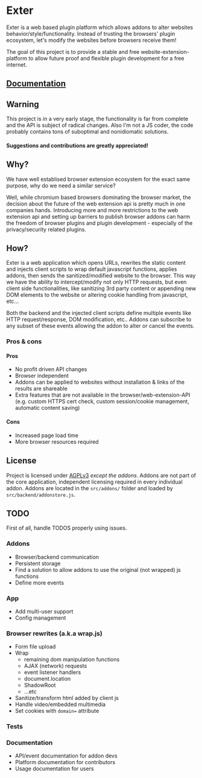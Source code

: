 # Exter

Exter is a web based plugin platform which allows addons to alter websites behavior/style/functionality.
Instead of trusting the browsers' plugin ecosystem, let's modify the websites before browsers receive them!

The goal of this project is to provide a stable and free website-extension-platform to allow future proof and flexible plugin development for a free internet.


## [Documentation](https://asciimoo.github.com/exter/)


## Warning

This project is in a very early stage, the functionality is far from complete and the API is subject of radical changes.
Also I'm not a JS coder, the code probably contains tons of suboptimal and nonidiomatic solutions.

#### Suggestions and contributions are greatly appreciated!


## Why?

We have well establised browser extension ecosystem for the exact same purpose, why do we need a similar service?

Well, while chromium based browsers dominating the browser market, the decision about the future of the web extension api is pretty much in one companies hands.
Introducing more and more restrictions to the web extension api and setting up barriers to publish browser addons can harm the freedom of browser plugins and plugin development - especially of the privacy/security related plugins.


## How?

Exter is a web application which opens URLs, rewrites the static content and injects client scripts to wrap default javascript functions, applies addons, then sends the sanitized/modified website to the browser.
This way we have the ability to intercept/modify not only HTTP requests, but even client side functionalities, like sanitizing 3rd party content or appending new DOM elements to the website or altering cookie handling from javascript, etc...

Both the backend and the injected client scripts define multiple events like HTTP request/response, DOM modification, etc.. Addons can subscribe to any subset of these events allowing the addon to alter or cancel the events.

### Pros & cons

#### Pros
 - No profit driven API changes
 - Browser independent
 - Addons can be applied to websites without installation & links of the results are shareable
 - Extra features that are not available in the browser/web-extension-API (e.g. custom HTTPS cert check, custom session/cookie management, automatic content saving)

#### Cons
 - Increased page load time
 - More browser resources required


## License

Project is licensed under [AGPLv3](https://www.gnu.org/licenses/agpl-3.0.html) *except the addons*. Addons are not part of the core application, independent licensing required in every individual addon. Addons are located in the `src/addons/` folder and loaded by `src/backend/addonstore.js`.

## TODO

First of all, handle TODOS properly using issues.

### Addons
 - Browser/backend communication
 - Persistent storage
 - Find a solution to allow addons to use the original (not wrapped) js functions
 - Define more events

### App
 - Add multi-user support
 - Config management

### Browser rewrites (a.k.a wrap.js)
 - Form file upload
 - Wrap
   - remaining dom manipulation functions
    - AJAX (network) requests
    - event listener handlers
    - document.location
    - ShadowRoot
    - ...etc
 - Sanitize/transform html added by client js
 - Handle video/embedded multimedia
 - Set cookies with `domain=` attribute

### Tests

### Documentation
 - API/event documentation for addon devs
 - Platform documentation for contributors
 - Usage documentation for users
